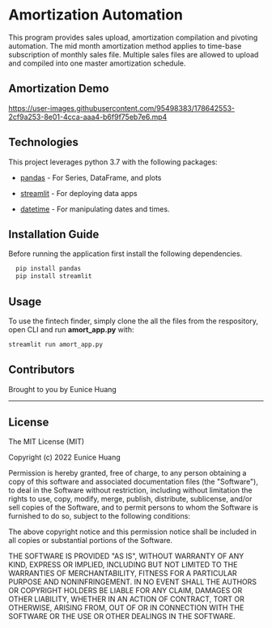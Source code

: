 # Amortization Automation

This program provides sales upload, amortization compilation and pivoting automation.  The mid month amortization method applies to time-base subscription of monthly sales file.  Multiple sales files are allowed to upload and compiled into one master amortization schedule.

## Amortization Demo
https://user-images.githubusercontent.com/95498383/178642553-2cf9a253-8e01-4cca-aaa4-b6f9f75eb7e6.mp4

## Technologies

This project leverages python 3.7 with the following packages:


* [pandas](https://pandas.pydata.org/pandas-docs/stable/index.html) - For Series, DataFrame, and plots

* [streamlit](https://docs.streamlit.io/library/get-started) - For deploying data apps

* [datetime](https://docs.python.org/3/library/datetime.html) - For manipulating dates and times.

## Installation Guide

Before running the application first install the following dependencies.

```python
  pip install pandas
  pip install streamlit
```

## Usage

To use the fintech finder, simply clone the all the files from the respository, open CLI and run **amort_app.py** with:

```python
streamlit run amort_app.py
```

## Contributors

Brought to you by Eunice Huang

---


## License

The MIT License (MIT)

Copyright (c) 2022 Eunice Huang

Permission is hereby granted, free of charge, to any person obtaining a copy of this software and associated documentation files (the "Software"), to deal in the Software without restriction, including without limitation the rights to use, copy, modify, merge, publish, distribute, sublicense, and/or sell copies of the Software, and to permit persons to whom the Software is furnished to do so, subject to the following conditions:

The above copyright notice and this permission notice shall be included in all copies or substantial portions of the Software.

THE SOFTWARE IS PROVIDED "AS IS", WITHOUT WARRANTY OF ANY KIND, EXPRESS OR IMPLIED, INCLUDING BUT NOT LIMITED TO THE WARRANTIES OF MERCHANTABILITY, FITNESS FOR A PARTICULAR PURPOSE AND NONINFRINGEMENT. IN NO EVENT SHALL THE AUTHORS OR COPYRIGHT HOLDERS BE LIABLE FOR ANY CLAIM, DAMAGES OR OTHER LIABILITY, WHETHER IN AN ACTION OF CONTRACT, TORT OR OTHERWISE, ARISING FROM, OUT OF OR IN CONNECTION WITH THE SOFTWARE OR THE USE OR OTHER DEALINGS IN THE SOFTWARE.

